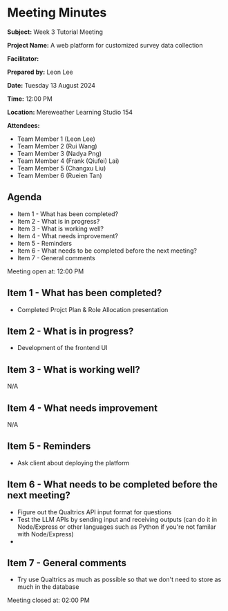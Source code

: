 

# Meeting Minutes

**Subject:** Week 3 Tutorial Meeting

**Project Name:** A web platform for customized survey data collection

**Facilitator:**

**Prepared by:** Leon Lee

**Date:** Tuesday 13 August 2024

**Time:** 12:00 PM

**Location:** Mereweather Learning Studio 154

**Attendees:**
* Team Member 1 (Leon Lee)
* Team Member 2 (Rui Wang)
* Team Member 3 (Nadya Png)
* Team Member 4 (Frank (Qiufei) Lai)
* Team Member 5 (Changxu Liu)
* Team Member 6 (Rueien Tan)


## Agenda

* Item 1 - What has been completed?
* Item 2 - What is in progress?
* Item 3 - What is working well?
* Item 4 - What needs improvement?
* Item 5 - Reminders
* Item 6 - What needs to be completed before the next meeting?
* Item 7 - General comments

Meeting open at: 12:00 PM

## Item 1 - What has been completed?
- Completed Projct Plan & Role Allocation presentation

## Item 2 - What is in progress?
- Development of the frontend UI

## Item 3 - What is working well?
N/A

## Item 4 - What needs improvement
N/A

## Item 5 - Reminders
- Ask client about deploying the platform

## Item 6 - What needs to be completed before the next meeting?
- Figure out the Qualtrics API input format for questions
- Test the LLM APIs by sending input and receiving outputs (can do it in Node/Express or other languages such as Python if you're not familar with Node/Express)
- 

## Item 7 - General comments
- Try use Qualtrics as much as possible so that we don't need to store as much in the database

Meeting closed at:  02:00 PM

